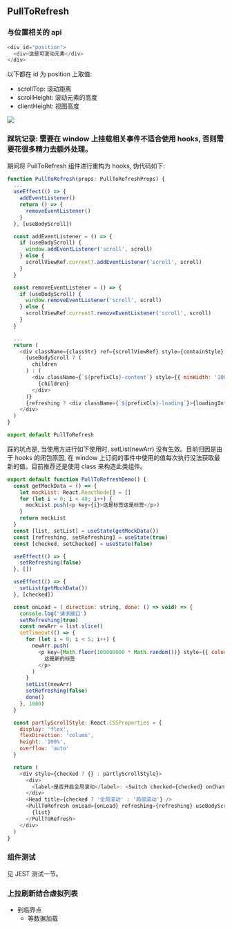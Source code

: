 <!--
abbrlink: gd53dhmf
-->

## PullToRefresh

### 与位置相关的 api

```js
<div id="position">
  <div>这是可滚动元素</div>
</div>
```

 以下都在 id 为 position 上取值:

* scrollTop: 滚动距离
* scrollHeight: 滚动元素的高度
* clientHeight: 视图高度

![](http://with.muyunyun.cn/b1d611e0509807308f79f5e50fb32de6.jpg)

### 踩坑记录: 需要在 window 上挂载相关事件不适合使用 hooks, 否则需要花很多精力去额外处理。

期间将 PullToRefresh 组件进行重构为 hooks, 伪代码如下:

```js
function PullToRefresh(props: PullToRefreshProps) {
  ...
  useEffect(() => {
    addEventListener()
    return () => {
      removeEventListener()
    }
  }, [useBodyScroll])

  const addEventListener = () => {
    if (useBodyScroll) {
      window.addEventListener('scroll', scroll)
    } else {
      scrollViewRef.current?.addEventListener('scroll', scroll)
    }
  }

  const removeEventListener = () => {
    if (useBodyScroll) {
      window.removeEventListener('scroll', scroll)
    } else {
      scrollViewRef.current?.removeEventListener('scroll', scroll)
    }
  }

  ...
  return (
    <div className={classStr} ref={scrollViewRef} style={containStyle} id={id}>
      {useBodyScroll ? (
        children
      ) : (
        <div className={`${prefixCls}-content`} style={{ minWidth: '100%', ...contentStyle }}>
          {children}
        </div>
      )}
      {refreshing ? <div className={`${prefixCls}-loading`}>{loadingInfo}</div> : null}
    </div>
  )
}

export default PullToRefresh
```

踩的坑点是, 当使用方进行如下使用时, setList(newArr) 没有生效。目前归因是由于 hooks 的闭包原因, 在 window 上订阅的事件中使用的值每次执行没法获取最新的值。目前推荐还是使用 class 来构造此类组件。

```js
export default function PullToRefreshDemo() {
  const getMockData = () => {
    let mockList: React.ReactNode[] = []
    for (let i = 0; i < 40; i++) {
      mockList.push(<p key={i}>这是标签这是标签</p>)
    }
    return mockList
  }
  const [list, setList] = useState(getMockData())
  const [refreshing, setRefreshing] = useState(true)
  const [checked, setChecked] = useState(false)

  useEffect(() => {
    setRefreshing(false)
  }, [])

  useEffect(() => {
    setList(getMockData())
  }, [checked])

  const onLoad = (_direction: string, done: () => void) => {
    console.log('请求接口')
    setRefreshing(true)
    const newArr = list.slice()
    setTimeout(() => {
      for (let i = 0; i < 5; i++) {
        newArr.push(
          <p key={Math.floor(100000000 * Math.random())} style={{ color: 'red' }}>
            这是新的标签
          </p>
        )
      }
      setList(newArr)
      setRefreshing(false)
      done()
    }, 1000)
  }

  const partlyScrollStyle: React.CSSProperties = {
    display: 'flex',
    flexDirection: 'column',
    height: '100%',
    overflow: 'auto'
  }

  return (
    <div style={checked ? {} : partlyScrollStyle}>
      <div>
        <label>是否开启全局滚动</label>: <Switch checked={checked} onChange={() => setChecked(!checked)} />
      </div>
      <Head title={checked ? '全局滚动' : '局部滚动'} />
      <PullToRefresh onLoad={onLoad} refreshing={refreshing} useBodyScroll={checked}>
        {list}
      </PullToRefresh>
    </div>
  )
}
```

### 组件测试

见 JEST 测试一节。

### 上拉刷新结合虚拟列表

* 到临界点
  * 等数据加载
